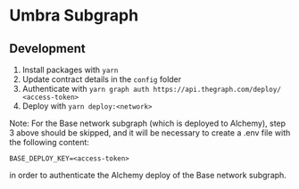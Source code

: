 # Umbra Subgraph

## Development

1. Install packages with `yarn`
2. Update contract details in the `config` folder
3. Authenticate with `yarn graph auth https://api.thegraph.com/deploy/ <access-token>`
4. Deploy with `yarn deploy:<network>`

Note: For the Base network subgraph (which is deployed to Alchemy), step 3 above should be skipped, and it will be necessary to create a .env file with the following content:

```
BASE_DEPLOY_KEY=<access-token>
```

in order to authenticate the Alchemy deploy of the Base network subgraph.
